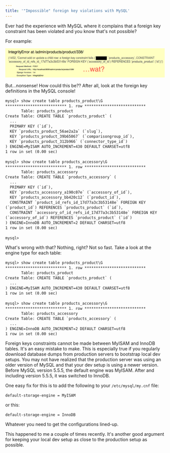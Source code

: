 ```yaml
---
title: '"Impossible" foreign key violations with MySQL'
---
```


Ever had the experience with MySQL where it complains that a foreign key
constraint has been violated and you know that's not possible?

For example:

<img alt="wat?" src="/static/posts/2013/1/23/error.png" />

But...nonsense!  How could this be??  After all, look at the foreign key
definitions in the MySQL console!

    mysql> show create table products_product\G
    *************************** 1. row ***************************
           Table: products_product
    Create Table: CREATE TABLE `products_product` (
      ...
      PRIMARY KEY (`id`),
      KEY `products_product_56ae2a2a` (`slug`),
      KEY `products_product_39b65067` (`comparisongroup_id`),
      KEY `products_product_312b966` (`connector_type_id`)
    ) ENGINE=MyISAM AUTO_INCREMENT=430 DEFAULT CHARSET=utf8
    1 row in set (0.00 sec)

    mysql> show create table products_accessory\G
    *************************** 1. row ***************************
           Table: products_accessory
    Create Table: CREATE TABLE `products_accessory` (
      ...
      PRIMARY KEY (`id`),
      KEY `products_accessory_a190c07e` (`accessory_of_id`),
      KEY `products_accessory_bb420c12` (`product_id`),
      CONSTRAINT `product_id_refs_id_17d77a3c3b53148e` FOREIGN KEY (`product_id`) REFERENCES `products_product` (`id`),
      CONSTRAINT `accessory_of_id_refs_id_17d77a3c3b53148e` FOREIGN KEY (`accessory_of_id`) REFERENCES `products_product` (`id`)
    ) ENGINE=InnoDB AUTO_INCREMENT=2 DEFAULT CHARSET=utf8
    1 row in set (0.00 sec)

    mysql>

What's wrong with that?  Nothing, right?  Not so fast.  Take a look at the
engine type for each table:

    mysql> show create table products_product\G
    *************************** 1. row ***************************
           Table: products_product
    Create Table: CREATE TABLE `products_product` (
      ...
    ) ENGINE=MyISAM AUTO_INCREMENT=430 DEFAULT CHARSET=utf8
    1 row in set (0.00 sec)

    mysql> show create table products_accessory\G
    *************************** 1. row ***************************
           Table: products_accessory
    Create Table: CREATE TABLE `products_accessory` (
      ...
    ) ENGINE=InnoDB AUTO_INCREMENT=2 DEFAULT CHARSET=utf8
    1 row in set (0.00 sec)

Foreign keys constraints cannot be made between MyISAM and InnoDB tables.  It's
an easy mistake to make.  This is especially true if you regularly download
database dumps from production servers to bootstrap local dev setups.  You may
not have realized that the production server was using an older version of
MySQL and that your dev setup is using a newer version.  Before MySQL version
5.5.5, the default engine was MyISAM.  After and including version 5.5.5, it
was switched to InnoDB.

One easy fix for this is to add the following to your `/etc/mysql/my.cnf` file:

    default-storage-engine = MyISAM

or this:

    default-storage-engine = InnoDB

Whatever you need to get the configurations lined-up.

This happened to me a couple of times recently.  It's another good argument for
keeping your local dev setup as close to the production setup as possible.
